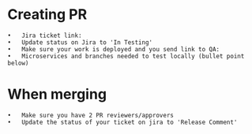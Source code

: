 # Creating PR
	•	Jira ticket link: 
	•	Update status on Jira to 'In Testing'
	•	Make sure your work is deployed and you send link to QA:
	•	Microservices and branches needed to test locally (bullet point below)

# When merging
	•	Make sure you have 2 PR reviewers/approvers
	•	Update the status of your ticket on jira to 'Release Comment'
